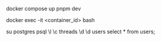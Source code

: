 docker compose up
pnpm dev

docker exec -it <container_id> bash

su postgres
psql
\l
\c threads
\d
\d users
select \* from users;
